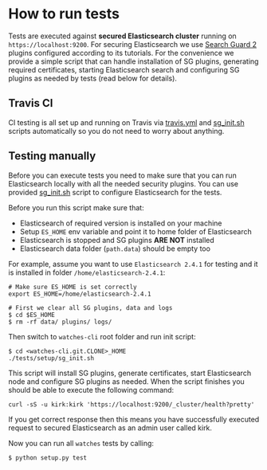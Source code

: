 # How to run tests

Tests are executed against **secured Elasticsearch cluster** running on `https://localhost:9200`.
For securing Elasticsearch we use [Search Guard 2](https://github.com/floragunncom/search-guard/)
plugins configured according to its tutorials. For the convenience we provide
a simple script that can handle installation of SG plugins, generating required
certificates, starting Elasticsearch search and configuring SG plugins as needed
by tests (read below for details). 

## Travis CI

CI testing is all set up and running on Travis via [travis.yml](`../.travis.yml`)
 and [sg_init.sh](setup/sg_init.sh) scripts automatically so you do not need
 to worry about anything.
 
## Testing manually

Before you can execute tests you need to make sure that you can run Elasticsearch
locally with all the needed security plugins. You can use
provided [sg_init.sh](setup/sg_init.sh) script to configure Elasticsearch for the tests.

Before you run this script make sure that:

  - Elasticsearch of required version is installed on
your machine
  - Setup `ES_HOME` env variable and point it to home folder of Elasticsearch
  - Elasticsearch is stopped and SG plugins **ARE NOT** installed
  - Elasticsearch data folder (`path.data`) should be empty too 
  
For example, assume you want to use `Elasticsearch 2.4.1` for testing and it
 is installed in folder `/home/elasticsearch-2.4.1`:
 
    # Make sure ES_HOME is set correctly
    export ES_HOME=/home/elasticsearch-2.4.1
        
    # First we clear all SG plugins, data and logs
    $ cd $ES_HOME
    $ rm -rf data/ plugins/ logs/
    
Then switch to `watches-cli` root folder and run init script:

    $ cd <watches-cli.git.CLONE>_HOME
    ./tests/setup/sg_init.sh
    
This script will install SG plugins, generate certificates, start Elasticsearch
node and configure SG plugins as needed. When the script finishes you should be able
to execute the following command:

    curl -sS -u kirk:kirk 'https://localhost:9200/_cluster/health?pretty'
    
If you get correct response then this means you have successfully executed request to
  secured Elasticsearch as an admin user called kirk.
  
Now you can run all `watches` tests by calling:

    $ python setup.py test